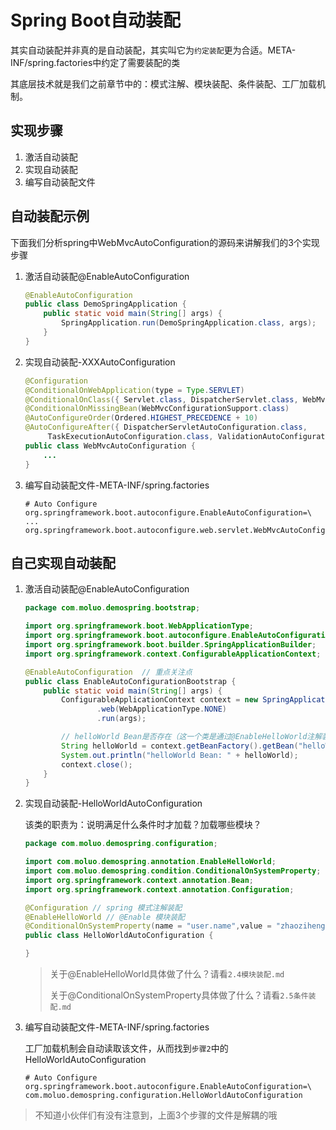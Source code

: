 # Spring Boot自动装配

其实自动装配并非真的是自动装配，其实叫它为`约定装配`更为合适。META-INF/spring.factories中约定了需要装配的类

其底层技术就是我们之前章节中的：模式注解、模块装配、条件装配、工厂加载机制。

## 实现步骤

1. 激活自动装配
2. 实现自动装配
3. 编写自动装配文件

## 自动装配示例

下面我们分析spring中WebMvcAutoConfiguration的源码来讲解我们的3个实现步骤

1. 激活自动装配@EnableAutoConfiguration

   ```java
   @EnableAutoConfiguration
   public class DemoSpringApplication {
       public static void main(String[] args) {
           SpringApplication.run(DemoSpringApplication.class, args);
       }
   }
   ```

2. 实现自动装配-XXXAutoConfiguration

   ```java
   @Configuration
   @ConditionalOnWebApplication(type = Type.SERVLET)
   @ConditionalOnClass({ Servlet.class, DispatcherServlet.class, WebMvcConfigurer.class })
   @ConditionalOnMissingBean(WebMvcConfigurationSupport.class)
   @AutoConfigureOrder(Ordered.HIGHEST_PRECEDENCE + 10)
   @AutoConfigureAfter({ DispatcherServletAutoConfiguration.class,
   		TaskExecutionAutoConfiguration.class, ValidationAutoConfiguration.class })
   public class WebMvcAutoConfiguration {
       ...
   }
   ```

3. 编写自动装配文件-META-INF/spring.factories

   ```properties
   # Auto Configure
   org.springframework.boot.autoconfigure.EnableAutoConfiguration=\
   ...
   org.springframework.boot.autoconfigure.web.servlet.WebMvcAutoConfiguration,\
   ```

## 自己实现自动装配

1. 激活自动装配@EnableAutoConfiguration

   ```java
   package com.moluo.demospring.bootstrap;
   
   import org.springframework.boot.WebApplicationType;
   import org.springframework.boot.autoconfigure.EnableAutoConfiguration;
   import org.springframework.boot.builder.SpringApplicationBuilder;
   import org.springframework.context.ConfigurableApplicationContext;
   
   @EnableAutoConfiguration  // 重点关注点
   public class EnableAutoConfigurationBootstrap {
       public static void main(String[] args) {
           ConfigurableApplicationContext context = new SpringApplicationBuilder(EnableAutoConfigurationBootstrap.class)
                   .web(WebApplicationType.NONE)
                   .run(args);
   
           // helloWorld Bean是否存在（这一个类是通过@EnableHelloWorld注解装配的，这里我们使用其来演示演示是否自动装配成功）
           String helloWorld = context.getBeanFactory().getBean("helloWorld", String.class);
           System.out.println("helloWorld Bean: " + helloWorld);
           context.close();
       }
   }
   ```

2. 实现自动装配-HelloWorldAutoConfiguration

   该类的职责为：说明满足什么条件时才加载？加载哪些模块？

   ```java
   package com.moluo.demospring.configuration;
   
   import com.moluo.demospring.annotation.EnableHelloWorld;
   import com.moluo.demospring.condition.ConditionalOnSystemProperty;
   import org.springframework.context.annotation.Bean;
   import org.springframework.context.annotation.Configuration;
   
   @Configuration // spring 模式注解装配
   @EnableHelloWorld // @Enable 模块装配
   @ConditionalOnSystemProperty(name = "user.name",value = "zhaoziheng") //条件装配
   public class HelloWorldAutoConfiguration {
   
   }
   ```

   > 关于@EnableHelloWorld具体做了什么？请看`2.4模块装配.md`
   >
   > 关于@ConditionalOnSystemProperty具体做了什么？请看`2.5条件装配.md`

3. 编写自动装配文件-META-INF/spring.factories

   工厂加载机制会自动读取该文件，从而找到`步骤2`中的HelloWorldAutoConfiguration

   ```properties
   # Auto Configure
   org.springframework.boot.autoconfigure.EnableAutoConfiguration=\
   com.moluo.demospring.configuration.HelloWorldAutoConfiguration
   ```

> 不知道小伙伴们有没有注意到，上面3个步骤的文件是解耦的哦